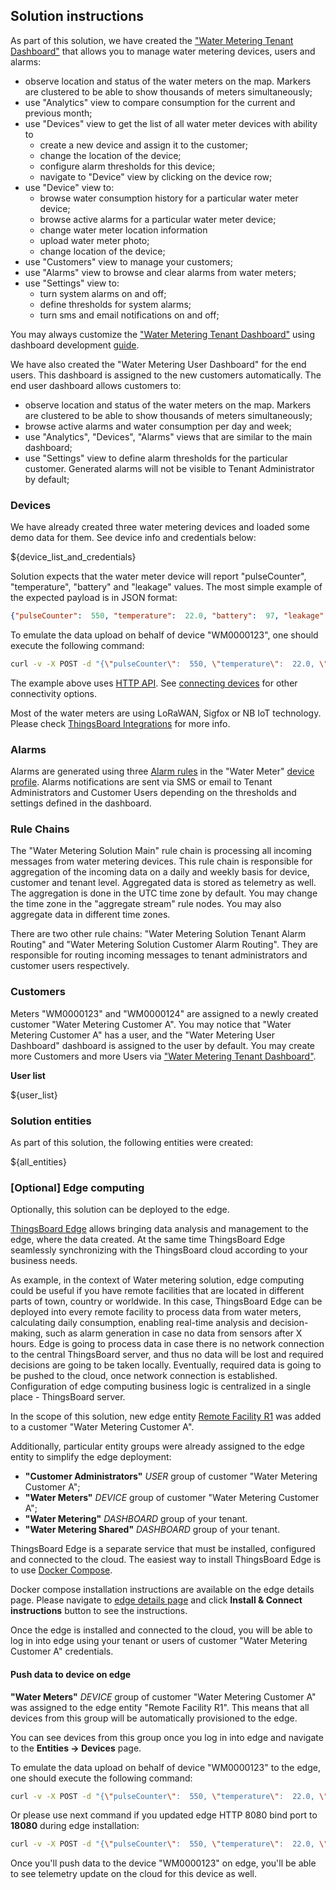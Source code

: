 ## Solution instructions

As part of this solution, we have created the <a href="${MAIN_DASHBOARD_URL}" target="_blank">"Water Metering Tenant Dashboard"</a> that allows you to manage
water metering devices, users and alarms:

* observe location and status of the water meters on the map. Markers are clustered to be able to show thousands of meters simultaneously;
* use "Analytics" view to compare consumption for the current and previous month; 
* use "Devices" view to get the list of all water meter devices with ability to 
    * create a new device and assign it to the customer;
    * change the location of the device;
    * configure alarm thresholds for this device;
    * navigate to "Device" view by clicking on the device row;
* use "Device" view to:
    * browse water consumption history for a particular water meter device;
    * browse active alarms for a particular water meter device;
    * change water meter location information
    * upload water meter photo;
    * change location of the device;
* use "Customers" view to manage your customers;   
* use "Alarms" view to browse and clear alarms from water meters;
* use "Settings" view to:
    * turn system alarms on and off;
    * define thresholds for system alarms;
    * turn sms and email notifications on and off;


You may always customize the <a href="${MAIN_DASHBOARD_URL}" target="_blank">"Water Metering Tenant Dashboard"</a> using dashboard development <a href="https://thingsboard.io/docs/user-guide/dashboards/" target="_blank">guide</a>.

We have also created the "Water Metering User Dashboard" for the end users. This dashboard is assigned to the new customers automatically. The end user dashboard allows customers to:

* observe location and status of the water meters on the map. Markers are clustered to be able to show thousands of meters simultaneously;
* browse active alarms and water consumption per day and week;
* use "Analytics", "Devices", "Alarms" views that are similar to the main dashboard;
* use "Settings" view to define alarm thresholds for the particular customer. Generated alarms will not be visible to Tenant Administrator by default;


### Devices

We have already created three water metering devices and loaded some demo data for them. See device info and credentials below:

${device_list_and_credentials}

Solution expects that the water meter device will report "pulseCounter", "temperature", "battery" and "leakage" values.
The most simple example of the expected payload is in JSON format:

```json
{"pulseCounter":  550, "temperature":  22.0, "battery":  97, "leakage":  false}{:copy-code}
```

To emulate the data upload on behalf of device "WM0000123", one should execute the following command:

```bash
curl -v -X POST -d "{\"pulseCounter\":  550, \"temperature\":  22.0, \"battery\":  97, \"leakage\":  false}" ${BASE_URL}/api/v1/${WM0000123ACCESS_TOKEN}/telemetry --header "Content-Type:application/json"{:copy-code}
```

The example above uses <a href="https://thingsboard.io/docs/reference/http-api/#telemetry-upload-api" target="_blank">HTTP API</a>.
See <a href="https://thingsboard.io/docs/getting-started-guides/connectivity/" target="_blank">connecting devices</a> for other connectivity options.

Most of the water meters are using LoRaWAN, Sigfox or NB IoT technology. Please check <a href="https://thingsboard.io/docs/user-guide/integrations/" target="_blank">ThingsBoard Integrations</a> for more info.

### Alarms

Alarms are generated using three <a href="https://thingsboard.io/docs/user-guide/device-profiles/#alarm-rules" target="_blank">Alarm rules</a> in the
"Water Meter" <a href="/profiles/deviceProfiles" target="_blank">device profile</a>. 
Alarms notifications are sent via SMS or email to Tenant Administrators and Customer Users depending on the thresholds and settings defined in the dashboard.

### Rule Chains

The "Water Metering Solution Main" rule chain is processing all incoming messages from water metering devices. 
This rule chain is responsible for aggregation of the incoming data on a daily and weekly basis for device, customer and tenant level. 
Aggregated data is stored as telemetry as well. The aggregation is done in the UTC time zone by default. 
You may change the time zone in the "aggregate stream" rule nodes. You may also aggregate data in different time zones.

There are two other rule chains: "Water Metering Solution Tenant Alarm Routing" and "Water Metering Solution Customer Alarm Routing". 
They are responsible for routing incoming messages to tenant administrators and customer users respectively.  

### Customers

Meters "WM0000123" and "WM0000124" are assigned to a newly created customer "Water Metering Customer A".
You may notice that "Water Metering Customer A" has a user, and the "Water Metering User Dashboard" dashboard is assigned to the user by default.
You may create more Customers and more Users via <a href="${MAIN_DASHBOARD_URL}" target="_blank">"Water Metering Tenant Dashboard"</a>.

**User list**

${user_list}


### Solution entities

As part of this solution, the following entities were created:

${all_entities}

### [Optional] Edge computing

Optionally, this solution can be deployed to the edge.

<a href="https://thingsboard.io/products/thingsboard-edge/" target="_blank">ThingsBoard Edge</a> allows bringing data analysis and management to the edge, where the data created.
At the same time ThingsBoard Edge seamlessly synchronizing with the ThingsBoard cloud according to your business needs.

As example, in the context of Water metering solution, edge computing could be useful if you have remote facilities that are located in different parts of town, country or worldwide.
In this case, ThingsBoard Edge can be deployed into every remote facility to process data from water meters, calculating daily consumption, enabling real-time analysis and decision-making, such as alarm generation in case no data from sensors after X hours. 
Edge is going to process data in case there is no network connection to the central ThingsBoard server, and thus no data will be lost and required decisions are going to be taken locally. 
Eventually, required data is going to be pushed to the cloud, once network connection is established. 
Configuration of edge computing business logic is centralized in a single place - ThingsBoard server.

In the scope of this solution, new edge entity <a href="${Remote Facility R1EDGE_DETAILS_URL}" target="_blank">Remote Facility R1</a> was added to a customer "Water Metering Customer A".

Additionally, particular entity groups were already assigned to the edge entity to simplify the edge deployment:

* **"Customer Administrators"** *USER* group of customer "Water Metering Customer A";
* **"Water Meters"** *DEVICE* group of customer "Water Metering Customer A";
* **"Water Metering"** *DASHBOARD* group of your tenant.
* **"Water Metering Shared"** *DASHBOARD* group of your tenant.

ThingsBoard Edge is a separate service that must be installed, configured and connected to the cloud.
The easiest way to install ThingsBoard Edge is to use <a href="https://docs.docker.com/compose/install/" target="_blank">Docker Compose</a>.

Docker compose installation instructions are available on the edge details page.
Please navigate to <a href="${Remote Facility R1EDGE_DETAILS_URL}" target="_blank">edge details page</a> and click **Install & Connect instructions** button to see the instructions.

Once the edge is installed and connected to the cloud, you will be able to log in into edge using your tenant or users of customer "Water Metering Customer A" credentials.

#### Push data to device on edge

**"Water Meters"** *DEVICE* group of customer "Water Metering Customer A" was assigned to the edge entity "Remote Facility R1".
This means that all devices from this group will be automatically provisioned to the edge.

You can see devices from this group once you log in into edge and navigate to the **Entities -> Devices** page.

To emulate the data upload on behalf of device "WM0000123" to the edge, one should execute the following command:

```bash
curl -v -X POST -d "{\"pulseCounter\":  550, \"temperature\":  22.0, \"battery\":  97, \"leakage\":  false}" http://localhost:8080/api/v1/${WM0000123ACCESS_TOKEN}/telemetry --header "Content-Type:application/json"{:copy-code}
```

Or please use next command if you updated edge HTTP 8080 bind port to **18080** during edge installation:

```bash
curl -v -X POST -d "{\"pulseCounter\":  550, \"temperature\":  22.0, \"battery\":  97, \"leakage\":  false}" http://localhost:18080/api/v1/${WM0000123ACCESS_TOKEN}/telemetry --header "Content-Type:application/json"{:copy-code}
```

Once you'll push data to the device "WM0000123" on edge, you'll be able to see telemetry update on the cloud for this device as well.
